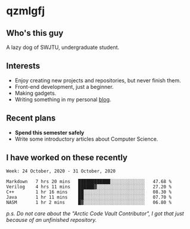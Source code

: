 # qzmlgfj

## Who's this guy

A lazy dog of SWJTU, undergraduate student.

## Interests

* Enjoy creating new projects and repositories, but never finish them.
* Front-end development, just a beginner.
* Making gadgets.
* Writing something in my personal [blog](https://qzmlgfj.ml/blog).

## Recent plans

* **Spend this semester safely**
* Write some introductory articles about Computer Science.

<!--
* Try to develop a website for [Anime4KCPP](https://github.com/TianZerL/Anime4KCPP).
* Develop a Markdown renderer which user can customize its css, of course it is GUI-based.~~(If I could finish  it before getting bored)~~
* Work with my [teammates](https://github.com/SWJTU-Lazy-Dogs).
* Find something interests me, as a hobby after finishing my ~~boring~~ homework.
-->

## I have worked on these recently

<!--START_SECTION:waka-->
```text
Week: 24 October, 2020 - 31 October, 2020

Markdown   7 hrs 20 mins   ████████████░░░░░░░░░░░░░   47.68 % 
Verilog    4 hrs 11 mins   ██████▓░░░░░░░░░░░░░░░░░░   27.20 % 
C++        1 hr 16 mins    ██░░░░░░░░░░░░░░░░░░░░░░░   08.30 % 
Java       1 hr 11 mins    ██░░░░░░░░░░░░░░░░░░░░░░░   07.70 % 
NASM       1 hr 2 mins     █▓░░░░░░░░░░░░░░░░░░░░░░░   06.80 % 
```
<!--END_SECTION:waka-->

*p.s.  Do not care about the "Arctic Code Vault Contributor", I got that just because of an unfinished repository.*

<!--
**qzmlgfj/qzmlgfj** is a ✨ _special_ ✨ repository because its `README.md` (this file) appears on your GitHub profile.

Here are some ideas to get you started:

- 🔭 I’m currently working on ...
- 🌱 I’m currently learning ...
- 👯 I’m looking to collaborate on ...
- 🤔 I’m looking for help with ...
- 💬 Ask me about ...
- 📫 How to reach me: ...
- 😄 Pronouns: ...
- ⚡ Fun fact: ...
-->
